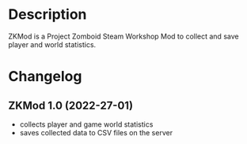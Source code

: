 # Description
ZKMod is a Project Zomboid Steam Workshop Mod to collect and save player and world statistics.

# Changelog
## ZKMod 1.0 (2022-27-01)
* collects player and game world statistics
* saves collected data to CSV files on the server
